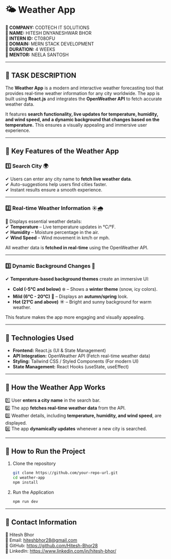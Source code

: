 # 🌤️ Weather App  

 **🔹 COMPANY:** CODTECH IT SOLUTIONS  
 **🔹 NAME:** HITESH DNYANESHWAR BHOR   
 **🔹 INTERN ID:** CT08OFU  
 **🔹 DOMAIN:** MERN STACK DEVELOPMENT  
 **🔹 DURATION:** 4 WEEKS  
 **🔹 MENTOR:** NEELA SANTOSH  

---

## 📌 **TASK DESCRIPTION**  

The **Weather App** is a modern and interactive weather forecasting tool that provides real-time weather information for any city worldwide. The app is built using **React.js** and integrates the **OpenWeather API** to fetch accurate weather data.  

It features **search functionality, live updates for temperature, humidity, and wind speed, and a dynamic background that changes based on the temperature.** This ensures a visually appealing and immersive user experience.  

---

## 🔹 **Key Features of the Weather App**  

### **1️⃣ Search City 🌍**  
✔ Users can enter any city name to **fetch live weather data**.  
✔ Auto-suggestions help users find cities faster.  
✔ Instant results ensure a smooth experience.  

---

### **2️⃣ Real-time Weather Information ☀️🌧️**  
📌 Displays essential weather details:  
✔ **Temperature** – Live temperature updates in °C/°F.  
✔ **Humidity** – Moisture percentage in the air.  
✔ **Wind Speed** – Wind movement in km/h or mph.  

All weather data is **fetched in real-time** using the OpenWeather API.  

---

### **3️⃣ Dynamic Background Changes 🎨**  
✔ **Temperature-based background themes** create an immersive UI:  
   - **Cold (-5°C and below)** ❄️ – Shows a **winter theme** (snow, icy colors).  
   - **Mild (6°C - 20°C)** 🍂 – Displays an **autumn/spring** look.  
   - **Hot (21°C and above)** ☀️ – Bright and sunny background for warm weather.  

This feature makes the app more engaging and visually appealing.  

---

## 🔧 **Technologies Used**  
- **Frontend:** React.js (UI & State Management)  
- **API Integration:** OpenWeather API (Fetch real-time weather data)  
- **Styling:** Tailwind CSS / Styled Components (For modern UI)  
- **State Management:** React Hooks (useState, useEffect)  

---

## 🚀 **How the Weather App Works**  
1️⃣ User **enters a city name** in the search bar.  
2️⃣ The app **fetches real-time weather data** from the API.  
3️⃣ Weather details, including **temperature, humidity, and wind speed**, are displayed.  
4️⃣ The app **dynamically updates** whenever a new city is searched.  

---

## 📌 **How to Run the Project**  
1. Clone the repository  
   ```sh
   git clone https://github.com/your-repo-url.git
   cd weather-app
   npm install
   
2. Run the Application  
   ```sh
   npm run dev
   
---

## 📧 Contact Information 
💼 Hitesh Bhor  
📩 Email: hiteshbhor28@gmail.com  
🔗 GitHub: https://github.com/Hitesh-Bhor28  
🚀 LinkedIn: https://www.linkedin.com/in/hitesh-bhor/
